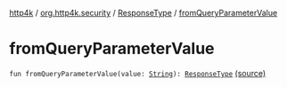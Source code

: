 [http4k](../../index.md) / [org.http4k.security](../index.md) / [ResponseType](index.md) / [fromQueryParameterValue](./from-query-parameter-value.md)

# fromQueryParameterValue

`fun fromQueryParameterValue(value: `[`String`](https://kotlinlang.org/api/latest/jvm/stdlib/kotlin/-string/index.html)`): `[`ResponseType`](index.md) [(source)](https://github.com/http4k/http4k/blob/master/http4k-security-oauth/src/main/kotlin/org/http4k/security/ResponseType.kt#L8)